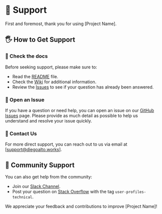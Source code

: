 # 🦺 Support

First and foremost, thank you for using [Project Name].

## 🖐️ How to Get Support

### 📖 Check the docs

Before seeking support, please make sure to:

-   Read the [README](https://github.com/diegoaltoworks/user-profiles-technical/blob/main/README.md) file.
-   Check the [Wiki](https://github.com/diegoaltoworks/user-profiles-technical/wiki) for additional information.
-   Review the [Issues](https://github.com/diegoaltoworks/user-profiles-technical/issues) to see if your question has already been answered.

### 🐛 Open an Issue

If you have a question or need help, you can open an issue on our [GitHub Issues](https://github.com/diegoaltoworks/user-profiles-technical/issues) page. Please provide as much detail as possible to help us understand and resolve your issue quickly.

### 📧 Contact Us

For more direct support, you can reach out to us via email at [support@diegoalto.works].

## 🖖 Community Support

You can also get help from the community:

-   Join our [Slack Channel](https://diegoaltoworks.slack.com/archives/C07KUMWP2DB).
-   Post your question on [Stack Overflow](https://stackoverflow.com/) with the tag `user-profiles-technical`.

We appreciate your feedback and contributions to improve [Project Name]!
